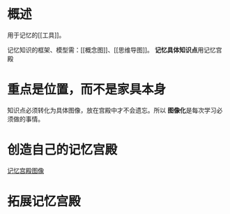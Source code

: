 # 概述
用于记忆的[[工具]]。

记忆知识的框架、模型需：[[概念图]]、[[思维导图]]。
**记忆具体知识点**用记忆宫殿
# 重点是位置，而不是家具本身
知识点必须转化为具体图像，放在宫殿中才不会遗忘。所以
**图像化**是每次学习必须做的事情。
# 创造自己的记忆宫殿
[记忆宫殿图像](obsidian://open?vault=obsidianPrivateNote&file=%E7%AC%94%E8%AE%B0%2Fmindmap%2F%E8%AE%B0%E5%BF%86%E5%AE%AB%E6%AE%BF%E5%85%B7%E4%BD%93%E5%9B%BE%E5%83%8F%20(2).html) 
# 拓展记忆宫殿
